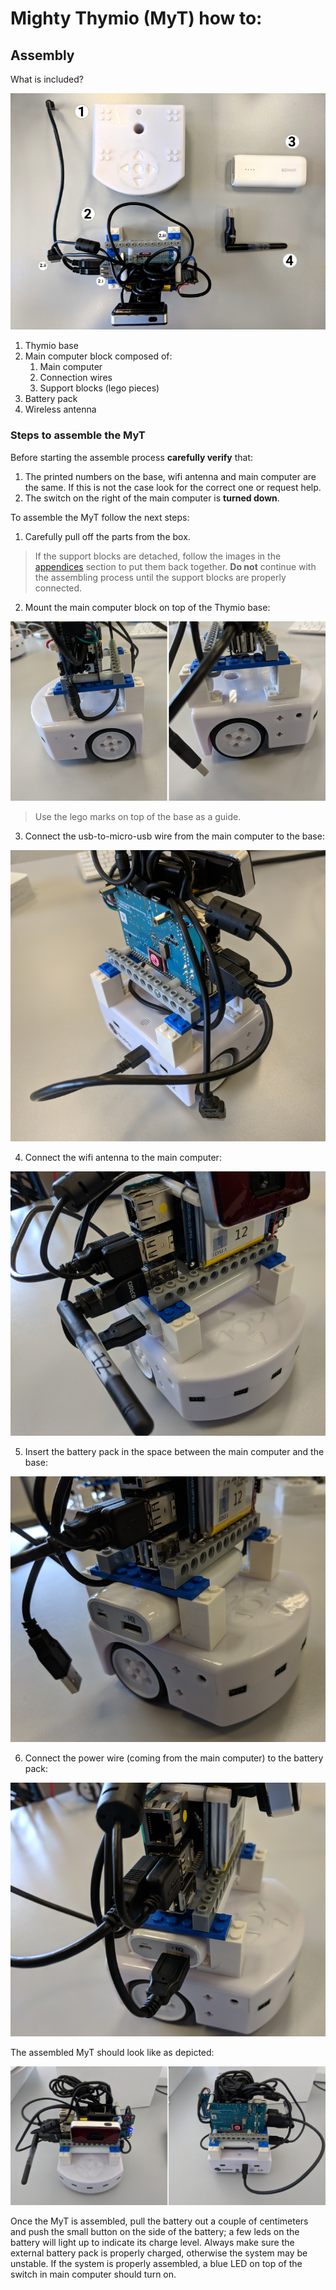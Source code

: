 # Mighty Thymio (MyT) how to:

## Assembly 

What is included?

![MyT package](whats_included.png)

1. Thymio base
2. Main computer block composed of:
   1. Main computer
   2. Connection wires 
   3. Support blocks (lego pieces)
3. Battery pack 
4. Wireless antenna 


### Steps to assemble the MyT

Before starting the assemble process **carefully verify** that:

1. The printed numbers on the base, wifi antenna and main computer are the same. If this is not the case look for the correct one or request help.
2. The switch on the right of the main computer is **turned down**.

To assemble the MyT follow the next steps:

1. Carefully pull off the parts from the box.

> If the support blocks are detached, follow the images in the [appendices](#appendices) section to put them back together. **Do not** continue with the assembling process until the support blocks are properly connected.

2. Mount the main computer block on top of the Thymio base:

![Mounting computer on base](mount1.png)

> Use the lego marks on top of the base as a guide.

3. Connect the usb-to-micro-usb wire from the main computer to the base:

![Connect to wire base](mount2.png)

4. Connect the wifi antenna to the main computer:

![Connect to wire base](mount3.png)

5. Insert the battery pack in the space between the main computer and the base:

![Insert battery pack](mount4.png)

6. Connect the power wire (coming from the main computer) to the battery pack:

![Connect battery pack](mount5.png)

The assembled MyT should look like as depicted:

![Assembled MyT](assembled_myt.png)

Once the MyT is assembled, pull the battery out a couple of centimeters and push the small button on the side of the battery; a few leds on the battery will light up to indicate its charge level.  Always make sure the external battery pack is properly charged, otherwise the system may be unstable.  If the system is properly assembled, a blue LED on top of the switch in main computer should turn on. 


